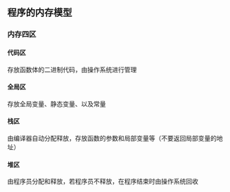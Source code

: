 ## 程序的内存模型
### 内存四区
#### 代码区
存放函数体的二进制代码，由操作系统进行管理
#### 全局区
存放全局变量、静态变量、以及常量
#### 栈区  
由编译器自动分配释放，存放函数的参数和局部变量等（不要返回局部变量的地址）    
#### 堆区  
由程序员分配和释放，若程序员不释放，在程序结束时由操作系统回收
